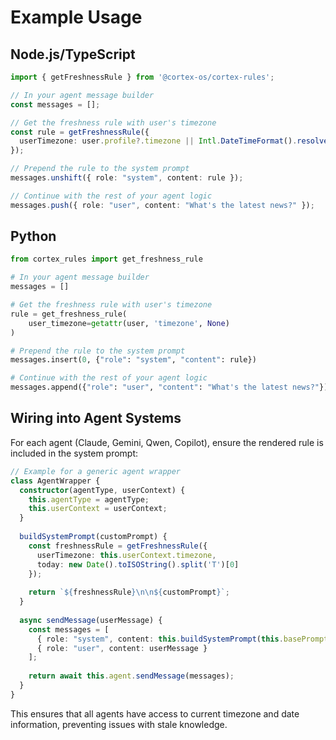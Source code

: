 # Example Usage

## Node.js/TypeScript

```typescript
import { getFreshnessRule } from '@cortex-os/cortex-rules';

// In your agent message builder
const messages = [];

// Get the freshness rule with user's timezone
const rule = getFreshnessRule({ 
  userTimezone: user.profile?.timezone || Intl.DateTimeFormat().resolvedOptions().timeZone 
});

// Prepend the rule to the system prompt
messages.unshift({ role: "system", content: rule });

// Continue with the rest of your agent logic
messages.push({ role: "user", content: "What's the latest news?" });
```

## Python

```python
from cortex_rules import get_freshness_rule

# In your agent message builder
messages = []

# Get the freshness rule with user's timezone
rule = get_freshness_rule(
    user_timezone=getattr(user, 'timezone', None)
)

# Prepend the rule to the system prompt
messages.insert(0, {"role": "system", "content": rule})

# Continue with the rest of your agent logic
messages.append({"role": "user", "content": "What's the latest news?"})
```

## Wiring into Agent Systems

For each agent (Claude, Gemini, Qwen, Copilot), ensure the rendered rule is included in the system prompt:

```typescript
// Example for a generic agent wrapper
class AgentWrapper {
  constructor(agentType, userContext) {
    this.agentType = agentType;
    this.userContext = userContext;
  }
  
  buildSystemPrompt(customPrompt) {
    const freshnessRule = getFreshnessRule({
      userTimezone: this.userContext.timezone,
      today: new Date().toISOString().split('T')[0]
    });
    
    return `${freshnessRule}\n\n${customPrompt}`;
  }
  
  async sendMessage(userMessage) {
    const messages = [
      { role: "system", content: this.buildSystemPrompt(this.basePrompt) },
      { role: "user", content: userMessage }
    ];
    
    return await this.agent.sendMessage(messages);
  }
}
```

This ensures that all agents have access to current timezone and date information, preventing issues with stale knowledge.